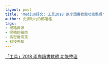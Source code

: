 ```yaml
---
layout: post
title: 'Medium好文: 工具2018 兩岸讀書軟體功能整理'
author: 史蛋利九的部落格
tags:
- 網路資源
- 呢喃的細雨
- 高密度詞藻
- 科技先知
---
```


<a href="https://medium.com/@tanitti/2018-%E5%85%A9%E5%B2%B8%E8%AE%80%E6%9B%B8%E8%BB%9F%E9%AB%94-%E5%8A%9F%E8%83%BD%E6%95%B4%E7%90%86-3fb86707c279" target="_blank">
「工具」2018 兩岸讀書軟體 功能整理
</a>
